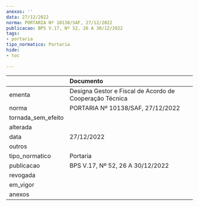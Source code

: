 ```yaml
---
anexos: ''
data: 27/12/2022
norma: PORTARIA Nº 10138/SAF, 27/12/2022
publicacao: BPS V.17, Nº 52, 26 A 30/12/2022
tags:
- portaria
tipo_normatico: Portaria
hide: 
- toc 
 
---
```


|                    | Documento                                               |
|:-------------------|:--------------------------------------------------------|
| ementa             | Designa Gestor e Fiscal de Acordo de Cooperação Técnica |
| norma              | PORTARIA Nº 10138/SAF, 27/12/2022                       |
| tornada_sem_efeito |                                                         |
| alterada           |                                                         |
| data               | 27/12/2022                                              |
| outros             |                                                         |
| tipo_normatico     | Portaria                                                |
| publicacao         | BPS V.17, Nº 52, 26 A 30/12/2022                        |
| revogada           |                                                         |
| em_vigor           |                                                         |
| anexos             |                                                         |